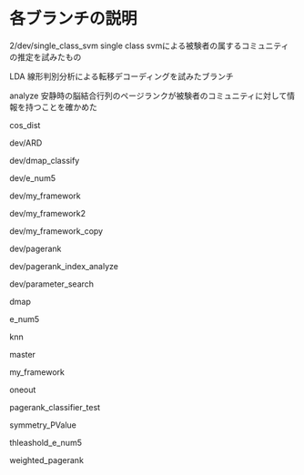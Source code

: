 # 各ブランチの説明
2/dev/single_class_svm
single class svmによる被験者の属するコミュニティの推定を試みたもの

LDA
線形判別分析による転移デコーディングを試みたブランチ

analyze
安静時の脳結合行列のページランクが被験者のコミュニティに対して情報を持つことを確かめた

cos_dist

dev/ARD

dev/dmap_classify

dev/e_num5

dev/my_framework

dev/my_framework2

dev/my_framework_copy

dev/pagerank

dev/pagerank_index_analyze

dev/parameter_search

dmap

e_num5

knn

master

my_framework

oneout

pagerank_classifier_test

symmetry_PValue

thleashold_e_num5

weighted_pagerank
